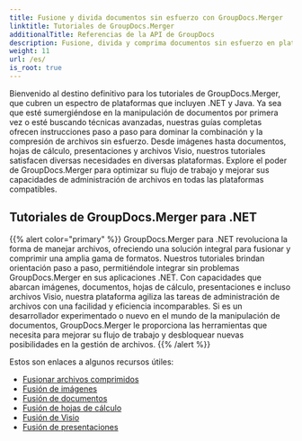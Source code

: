 ```yaml
---
title: Fusione y divida documentos sin esfuerzo con GroupDocs.Merger
linktitle: Tutoriales de GroupDocs.Merger
additionalTitle: Referencias de la API de GroupDocs
description: Fusione, divida y comprima documentos sin esfuerzo en plataformas .NET y Java con nuestros tutoriales expertos en GroupDocs.Merger. ¡Desbloquee una gestión de archivos perfecta!
weight: 11
url: /es/
is_root: true
---
```


Bienvenido al destino definitivo para los tutoriales de GroupDocs.Merger, que cubren un espectro de plataformas que incluyen .NET y Java. Ya sea que esté sumergiéndose en la manipulación de documentos por primera vez o esté buscando técnicas avanzadas, nuestras guías completas ofrecen instrucciones paso a paso para dominar la combinación y la compresión de archivos sin esfuerzo. Desde imágenes hasta documentos, hojas de cálculo, presentaciones y archivos Visio, nuestros tutoriales satisfacen diversas necesidades en diversas plataformas. Explore el poder de GroupDocs.Merger para optimizar su flujo de trabajo y mejorar sus capacidades de administración de archivos en todas las plataformas compatibles.

## Tutoriales de GroupDocs.Merger para .NET
{{% alert color="primary" %}}
GroupDocs.Merger para .NET revoluciona la forma de manejar archivos, ofreciendo una solución integral para fusionar y comprimir una amplia gama de formatos. Nuestros tutoriales brindan orientación paso a paso, permitiéndole integrar sin problemas GroupDocs.Merger en sus aplicaciones .NET. Con capacidades que abarcan imágenes, documentos, hojas de cálculo, presentaciones e incluso archivos Visio, nuestra plataforma agiliza las tareas de administración de archivos con una facilidad y eficiencia incomparables. Si es un desarrollador experimentado o nuevo en el mundo de la manipulación de documentos, GroupDocs.Merger le proporciona las herramientas que necesita para mejorar su flujo de trabajo y desbloquear nuevas posibilidades en la gestión de archivos.
{{% /alert %}}

Estos son enlaces a algunos recursos útiles:
 
- [Fusionar archivos comprimidos](./net/merge-compress-files/)
- [Fusión de imágenes](./net/image-merging/)
- [Fusión de documentos](./net/document-merging/)
- [Fusión de hojas de cálculo](./net/spreadsheet-merging/)
- [Fusión de Visio](./net/visio-merging/)
- [Fusión de presentaciones](./net/presentation-merging/)




